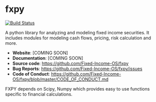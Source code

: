 # fxpy

[![Build Status](https://travis-ci.org/Fixed-Income-OS/fx-py.svg?branch=master)](https://travis-ci.org/Fixed-Income-OS/fx-py)

A python library for analyzing and modeling fixed income securities. It includes modules for
modeling cash flows, pricing, risk calculation and more.

* **Website**: [COMING SOON]
* **Documentation**: [COMING SOON]
* **Source code**: https://github.com/Fixed-Income-OS/fxpy
* **Bug Reports**: https://github.com/Fixed-Income-OS/fxpy/issues
* **Code of Conduct**: https://github.com/Fixed-Income-OS/fxpy/blob/master/CODE_OF_CONDUCT.md

FXPY depends on Scipy, Numpy which provides easy to use functions specific to financial calculations.

